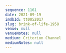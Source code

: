 ```yaml
---
sequence: 1161
date: 2021-09-19
imdbId: tt0052017
slug: brink-of-life-1958
venue: null
venueNotes: null
medium: Criterion Channel
mediumNotes: null
---
```

